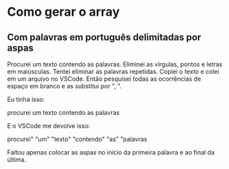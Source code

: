 # Como gerar o array

## Com palavras em português delimitadas por aspas

Procurei um texto contendo as palavras. Eliminei as vírgulas, pontos e letras em maiúsculas. Tentei eliminar as palavras repetidas.
Copiei o texto e colei em um arquivo no VSCode. Então pesquisei todas as ocorrências de espaço em branco e as substitui por ", ".

Eu tinha isso:

procurei um texto contendo as palavras

E o VSCode me devolve isso:

procurei" "um" "texto" "contendo" "as" "palavras

Faltou apenas colocar as aspas no início da primeira palavra e ao final da última.


